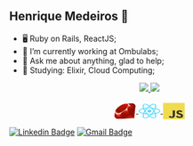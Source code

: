 
## Henrique Medeiros 👋

- 🖥️ Ruby on Rails, ReactJS;
- 🔭  I’m currently working at Ombulabs;
- 💬 Ask me about anything, glad to help;
- 🌱 Studying: Elixir, Cloud Computing;

<!-- <img src="/github-metrics.svg" alt="Metrics" width="75%"> -->


<div align="center">
  <a href="https://github.com/hmdros">
  <img height="180em" src="https://github-readme-stats.vercel.app/api?username=hmdros&show_icons=true&theme=dark&include_all_commits=true&count_private=true"/>
<!--   <img height="180em" src="https://github-readme-stats.vercel.app/api/top-langs/?username=hmdros&layout=compact&langs_count=4&theme=dark"/> -->
  <img height="180em" src="https://github-readme-streak-stats.herokuapp.com/?user=hmdros&theme=dark"/>
</div>

<div style="display: inline_block" align="center"><br>
  <img align="center" alt="Ruby" height="30" width="40" src="https://raw.githubusercontent.com/devicons/devicon/master/icons/ruby/ruby-original.svg">
  <img align="center" alt="React" height="30" width="40" src="https://raw.githubusercontent.com/devicons/devicon/master/icons/react/react-original.svg">
  <img align="center" alt="Javascript" height="30" width="40" src="https://raw.githubusercontent.com/devicons/devicon/master/icons/javascript/javascript-original.svg">
</div>

[![Linkedin Badge](https://img.shields.io/badge/-HenriqueMedeiros-blue?style=flat-square&logo=Linkedin&logoColor=white&link=https://www.linkedin.com/in/hugo-duarte-3392bb153/)](https://www.linkedin.com/in/hmdros/) 
[![Gmail Badge](https://img.shields.io/badge/-hmdros@gmail.com-c14438?style=flat-square&logo=Gmail&logoColor=white&link=mailto:hmdros@gmail.com)](mailto:hmdros@gmail.com)
